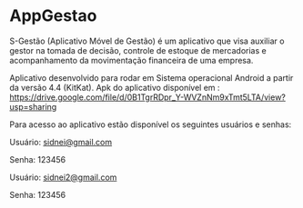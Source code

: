 # AppGestao

S-Gestão (Aplicativo Móvel de Gestão) é um aplicativo que visa auxiliar o gestor na tomada de decisão, controle de estoque de mercadorias e acompanhamento da movimentação financeira de uma empresa.


Aplicativo desenvolvido para rodar em Sistema operacional Android a partir da versão 4.4 (KitKat).
Apk do aplicativo disponível em : https://drive.google.com/file/d/0B1TgrRDpr_Y-WVZnNm9xTmt5LTA/view?usp=sharing

Para acesso ao aplicativo estão disponível os seguintes usuários e senhas:


Usuário: sidnei@gmail.com

Senha: 123456

Usuário: sidnei2@gmail.com

Senha: 123456



